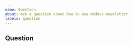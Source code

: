 ```yaml
---
name: Question
about: Ask a question about how to use mkdocs-newsletter
labels: question
---
```


<!--
* [ ] I added a descriptive title to this issue.
* [ ] I have searched (google, github) for similar issues and couldn't find
    anything.
* [ ] I have read and followed [the docs](https://lyz-code.github.io/mkdocs-newsletter)
    and couldn't find an answer.
-->

## Question
